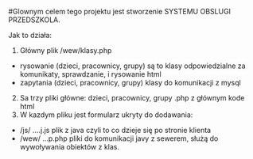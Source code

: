 #Glownym celem tego projektu jest stworzenie SYSTEMU OBSLUGI PRZEDSZKOLA.

Jak to działa:

1. Główny plik /wew/klasy.php
  - rysowanie (dzieci, pracownicy, grupy)
    są to klasy odpowiedzialne za komunikaty, sprawdzanie, i rysowanie html
  - zapytania (dzieci, pracownicy, grupy)
    klasy do komunikacji z mysql
2. Sa trzy pliki główne: dzieci, pracownicy, grupy  .php z głównym kode html
3. W kazdym pliku jest formularz ukryty do dodawania:
  -  /js/ ....j.js plik z java czyli to co dzieje się po stronie klienta
  -  /wew/ ...p.php pliki do komunikacji javy z sewerem, służą do wywoływania obiektów z klas.
